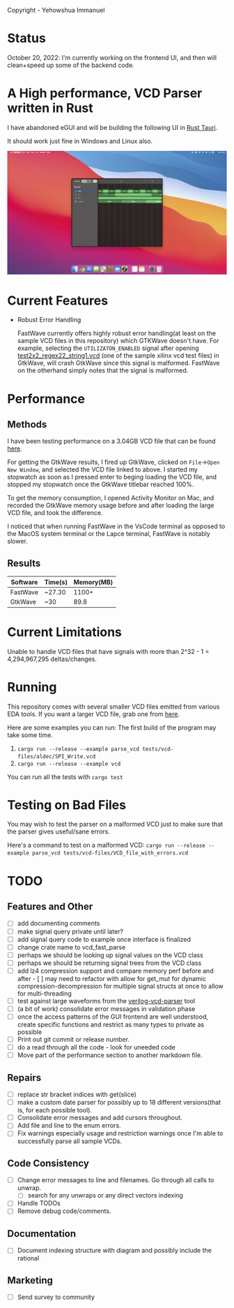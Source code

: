 Copyright - Yehowshua Immanuel

# Status
October 20, 2022: I'm currently working on the frontend UI, and then will clean+speed up some of the backend code.

# A High performance, VCD Parser written in Rust

I have abandoned eGUI and will be building the following UI in 
[Rust Tauri](https://github.com/ThePerfectComputer/FastWaveFrontend-Tauri).

It should work just fine in Windows and Linux also.

![](assets/FastWaveMockup.png)

# Current Features

 - Robust Error Handling
   
   FastWave currently offers highly robust error handling(at least on the sample 
   VCD files in this repository) which GTKWave doesn't have. For
   example, selecting the ``UTILIZATON_ENABLED`` signal after opening 
   [test2x2_regex22_string1.vcd](./test-vcd-files/xilinx_isim/test2x2_regex22_string1.vcd)
   (one of the sample xilinx vcd test files) in GtkWave, will crash GtkWave since
   this signal is malformed. FastWave on the otherhand simply notes that the
   signal is malformed.

# Performance

## Methods
I have been testing performance on a 3.04GB VCD file that can be found 
[here](https://drive.google.com/file/d/1pfm2qo2l8fGTHHJ8TLrg1vSGaV_TUbp2/view?usp=sharing).

For getting the GtkWave results, I fired up GtkWave, clicked on 
``File``->``Open New Window``, and selected the VCD file linked to above.
I started my stopwatch as soon as I pressed enter to beging loading the VCD
file, and stopped my stopwatch once the GtkWave titlebar reached 100%.
   
To get the memory consumption, I opened Activity Monitor on Mac, and recorded
the GtkWave memory usage before and after loading the large VCD file, and 
took the difference.

I noticed that when running FastWave in the VsCode terminal as opposed
to the MacOS system terminal or the Lapce terminal, FastWave is notably
slower.

## Results

| Software | Time(s) | Memory(MB) |
|----------|---------|------------|
| FastWave | ~27.30  | 1100+      |
| GtkWave  | ~30     | 89.8       |


# Current Limitations
Unable to handle VCD files that have signals with more than 
2^32 - 1 = 4,294,967,295 deltas/changes.

# Running

This repository comes with several smaller VCD files emitted from
various EDA tools. If you want a larger VCD file, grab one from
[here](https://drive.google.com/file/d/1pfm2qo2l8fGTHHJ8TLrg1vSGaV_TUbp2/view?usp=sharing).

Here are some examples you can run:
The first build of the program may take some time.

1. ``cargo run --release --example parse_vcd tests/vcd-files/aldec/SPI_Write.vcd``
2. ``cargo run --release --example vcd``

You can run all the tests with ``cargo test``

# Testing on Bad Files
You may wish to test the parser on a malformed VCD just to make
sure that the parser gives useful/sane errors.

Here's a command to test on a malformed VCD:
``cargo run --release --example parse_vcd tests/vcd-files/VCD_file_with_errors.vcd``


# TODO

## Features and Other
 - [ ] add documenting comments
 - [ ] make signal query private until later?
 - [ ] add signal query code to example once interface is finalized
 - [ ] change crate name to vcd_fast_parse
 - [ ] perhaps we should be looking up signal values on the VCD class
 - [ ] perhaps we should be returning signal trees from the VCD class
 - [ ] add lz4 compression support and compare memory perf before and after
       - [ ] may need to refactor with allow for get_mut for dynamic
             compression-decompression for multiple signal structs 
             at once to allow for multi-threading
 - [ ] test against large waveforms from the
       [verilog-vcd-parser](https://github.com/ben-marshall/verilog-vcd-parser)
       tool
 - [ ] (a bit of work) consolidate error messages in validation phase
 - [ ] once the access patterns of the GUI frontend are well understood,
       create specific functions and restrict as many types to private
       as possible
 - [ ] Print out git commit or release number.
 - [ ] do a read through all the code - look for uneeded code
 - [ ] Move part of the performance section to another markdown file.

## Repairs
 - [ ] replace str bracket indices with get(slice)
 - [ ] make a custom date parser for possibly up to 18 different versions(that is, for each possible tool).
 - [ ] Consolidate error messages and add cursors throughout.
 - [ ] Add file and line to the enum errors.
 - [ ] Fix warnings especially usage and restriction warnings once I'm
       able to successfully parse all sample VCDs.

## Code Consistency
 - [ ] Change error messages to line and filenames. Go through all calls to unwrap.
   - [ ] search for any unwraps or any direct vectors indexing
 - [ ] Handle TODOs
 - [ ] Remove debug code/comments.

## Documentation
 - [ ] Document indexing structure with diagram and possibly include the rational

## Marketing
 - [ ] Send survey to community 
